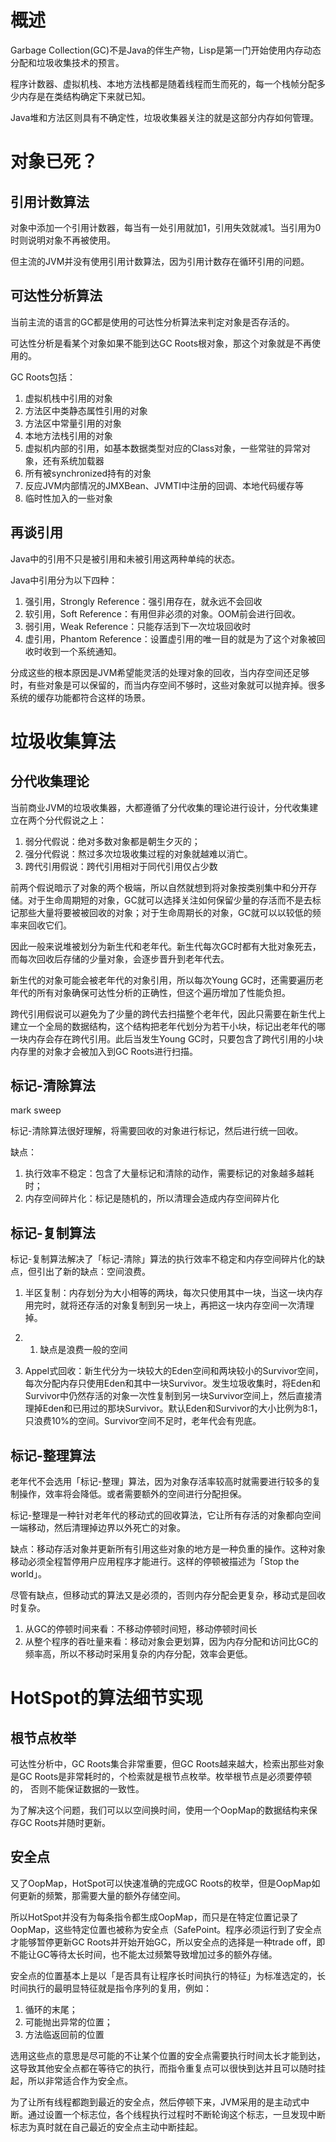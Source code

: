 # 概述

Garbage Collection(GC)不是Java的伴生产物，Lisp是第一门开始使用内存动态分配和垃圾收集技术的预言。

程序计数器、虚拟机栈、本地方法栈都是随着线程而生而死的，每一个栈帧分配多少内存是在类结构确定下来就已知。

Java堆和方法区则具有不确定性，垃圾收集器关注的就是这部分内存如何管理。

# 对象已死？

## 引用计数算法

对象中添加一个引用计数器，每当有一处引用就加1，引用失效就减1。当引用为0时则说明对象不再被使用。

但主流的JVM并没有使用引用计数算法，因为引用计数存在循环引用的问题。

## 可达性分析算法

当前主流的语言的GC都是使用的可达性分析算法来判定对象是否存活的。

可达性分析是看某个对象如果不能到达GC Roots根对象，那这个对象就是不再使用的。

GC Roots包括：

1. 虚拟机栈中引用的对象
2. 方法区中类静态属性引用的对象
3. 方法区中常量引用的对象
4. 本地方法栈引用的对象
5. 虚拟机内部的引用，如基本数据类型对应的Class对象，一些常驻的异常对象，还有系统加载器
6. 所有被synchronized持有的对象
7. 反应JVM内部情况的JMXBean、JVMTI中注册的回调、本地代码缓存等
8. 临时性加入的一些对象


## 再谈引用

Java中的引用不只是被引用和未被引用这两种单纯的状态。

Java中引用分为以下四种：

1. 强引用，Strongly Reference：强引用存在，就永远不会回收
2. 软引用，Soft Reference：有用但非必须的对象。OOM前会进行回收。
3. 弱引用，Weak Reference：只能存活到下一次垃圾回收时
4. 虚引用，Phantom Reference：设置虚引用的唯一目的就是为了这个对象被回收时收到一个系统通知。

分成这些的根本原因是JVM希望能灵活的处理对象的回收，当内存空间还足够时，有些对象是可以保留的，而当内存空间不够时，这些对象就可以抛弃掉。很多系统的缓存功能都符合这样的场景。

# 垃圾收集算法

## 分代收集理论

当前商业JVM的垃圾收集器，大都遵循了分代收集的理论进行设计，分代收集建立在两个分代假说之上：

1. 弱分代假说：绝对多数对象都是朝生夕灭的；
2. 强分代假说：熬过多次垃圾收集过程的对象就越难以消亡。
3. 跨代引用假说：跨代引用相对于同代引用仅占少数

前两个假说暗示了对象的两个极端，所以自然就想到将对象按类别集中和分开存储。对于生命周期短的对象，GC就可以选择关注如何保留少量的存活而不是去标记那些大量将要被被回收的对象；对于生命周期长的对象，GC就可以以较低的频率来回收它们。

因此一般来说堆被划分为新生代和老年代。新生代每次GC时都有大批对象死去，而每次回收后存储的少量对象，会逐步晋升到老年代去。

新生代的对象可能会被老年代的对象引用，所以每次Young GC时，还需要遍历老年代的所有对象确保可达性分析的正确性，但这个遍历增加了性能负担。

跨代引用假说可以避免为了少量的跨代去扫描整个老年代，因此只需要在新生代上建立一个全局的数据结构，这个结构把老年代划分为若干小块，标记出老年代的哪一块内存会存在跨代引用。此后当发生Young GC时，只要包含了跨代引用的小块内存里的对象才会被加入到GC Roots进行扫描。



## 标记-清除算法

mark sweep

标记-清除算法很好理解，将需要回收的对象进行标记，然后进行统一回收。

缺点：

1. 执行效率不稳定：包含了大量标记和清除的动作，需要标记的对象越多越耗时；
2. 内存空间碎片化：标记是随机的，所以清理会造成内存空间碎片化

## 标记-复制算法

标记-复制算法解决了「标记-清除」算法的执行效率不稳定和内存空间碎片化的缺点，但引出了新的缺点：空间浪费。

1. 半区复制：内存划分为大小相等的两块，每次只使用其中一块，当这一块内存用完时，就将还存活的对象复制到另一块上，再把这一块内存空间一次清理掉。

1. 1. 缺点是浪费一般的空间

1. Appel式回收：新生代分为一块较大的Eden空间和两块较小的Survivor空间，每次分配内存只使用Eden和其中一块Survivor。发生垃圾收集时，将Eden和Survivor中仍然存活的对象一次性复制到另一块Survivor空间上，然后直接清理掉Eden和已用过的那块Survivor。默认Eden和Survivor的大小比例为8:1，只浪费10%的空间。Survivor空间不足时，老年代会有兜底。

## 标记-整理算法

老年代不会选用「标记-整理」算法，因为对象存活率较高时就需要进行较多的复制操作，效率将会降低。或者需要额外的空间进行分配担保。

标记-整理是一种针对老年代的移动式的回收算法，它让所有存活的对象都向空间一端移动，然后清理掉边界以外死亡的对象。

缺点：移动存活对象并更新所有引用这些对象的地方是一种负重的操作。这种对象移动必须全程暂停用户应用程序才能进行。这样的停顿被描述为「Stop the world」。

尽管有缺点，但移动式的算法又是必须的，否则内存分配会更复杂，移动式是回收时复杂。

1. 从GC的停顿时间来看：不移动停顿时间短，移动停顿时间长
2. 从整个程序的吞吐量来看：移动对象会更划算，因为内存分配和访问比GC的频率高，所以不移动时采用复杂的内存分配，效率会更低。

# HotSpot的算法细节实现

## 根节点枚举

可达性分析中，GC Roots集合非常重要，但GC Roots越来越大，检索出那些对象是GC Roots是非常耗时的，个检索就是根节点枚举。枚举根节点是必须要停顿的， 否则不能保证数据的一致性。

为了解决这个问题，我们可以以空间换时间，使用一个OopMap的数据结构来保存GC Roots并随时更新。

## 安全点

又了OopMap，HotSpot可以快速准确的完成GC Roots的枚举，但是OopMap如何更新的频繁，那需要大量的额外存储空间。

所以HotSpot并没有为每条指令都生成OopMap，而只是在特定位置记录了OopMap，这些特定位置也被称为安全点（SafePoint。程序必须运行到了安全点才能够暂停更新GC Roots并开始开始GC，所以安全点的选择是一种trade off，即不能让GC等待太长时间，也不能太过频繁导致增加过多的额外存储。

安全点的位置基本上是以「是否具有让程序长时间执行的特征」为标准选定的，长时间执行的最明显特征就是指令序列的复用，例如：

1. 循环的末尾；
2. 可能抛出异常的位置；
3. 方法临返回前的位置

选用这些点的意思是尽可能的不让某个位置的安全点需要执行时间太长才能到达，这导致其他安全点都在等待它的执行，而指令重复点可以很快到达并且可以随时挂起，所以非常适合作为安全点。



为了让所有线程都跑到最近的安全点，然后停顿下来，JVM采用的是主动式中断。通过设置一个标志位，各个线程执行过程时不断轮询这个标志，一旦发现中断标志为真时就在自己最近的安全点主动中断挂起。
